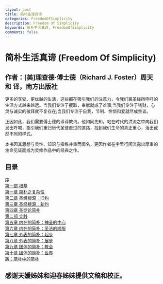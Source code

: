 ```yaml
---
layout: post
title: 简朴生活真谛
categories: FreedomOfSimplicity
description: Freedom Of Simplicity
keywords: 简朴生活真谛, FreedomOfSimplicity
comments: false
---
```


# 简朴生活真谛 (Freedom Of Simplicity)

## 作者：[美]理查德·傅士德（Richard J. Foster）周天和 译，南方出版社

更多的享受、更优越的生活，这些都在吸引我们的注意力，令我们离圣经所呼吁的生活方式越来越远。当我们专注于攫取，奉献就成了难事;当我们专注于钱财，心灵与诚实的敬拜就不复存在;当我们专注于自我，节制、怜悯和爱就尽成空谈。

正因如此，我们需要傅士德的谆谆教诲。他如同先知，站在时代的洪流之中向我们发出呼喊，指引我们重归历代圣徒走过的道路，找到我们生命的真正重心，活出截然不同的样式。

本书因其思想与灵性、知识与操练并重而闻名，更因作者在字里行间流露出厚重的生命见证而成为灵修作品中的经典之作。

## 目录

[序](/library/FreedomOfSimplicity/preface)<br>
[第一部 根基](/library/FreedomOfSimplicity/01)<br>
[第一章 简朴之复杂性](/library/FreedomOfSimplicity/01)<br>
[第二章 圣经根源：旧约](/library/FreedomOfSimplicity/02)<br>
[第三章 圣经根源：新约](/library/FreedomOfSimplicity/03)<br>
[第四章 圣徒论简朴](/library/FreedomOfSimplicity/04)<br>
[第二部 实践](/library/FreedomOfSimplicity/05)<br>
[第五章 内在的简朴：神圣的中心](/library/FreedomOfSimplicity/05)<br>
[第六章 内在的简朴：圣洁的顺服](/library/FreedomOfSimplicity/06)<br>
[第七章 外表的简朴：起步](/library/FreedomOfSimplicity/07)<br>
[第八章 外表的简朴：展步](/library/FreedomOfSimplicity/08)<br>
[第九章 团体的简朴：教会](/library/FreedomOfSimplicity/09)<br>
[第十章 团体的简朴：世界](/library/FreedomOfSimplicity/10)<br>
[跋：简朴中的简朴](/library/FreedomOfSimplicity/11)<br>

## 感谢天媛姊妹和迎春姊妹提供文稿和校正。